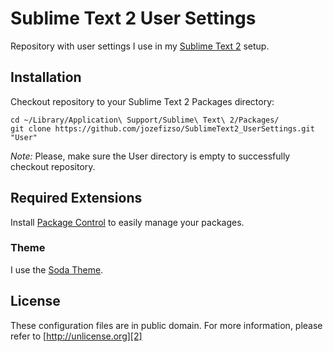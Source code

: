 # Sublime Text 2 User Settings

Repository with user settings I use in my [Sublime Text 2][1] setup.

## Installation

Checkout repository to your Sublime Text 2 Packages directory:

```
cd ~/Library/Application\ Support/Sublime\ Text\ 2/Packages/
git clone https://github.com/jozefizso/SublimeText2_UserSettings.git "User"
```

*Note:* Please, make sure the User directory is empty to successfully checkout repository.

## Required Extensions

Install [Package Control][3] to easily manage your packages.

### Theme

I use the [Soda Theme][4].


## License

These configuration files are in public domain. For more information, please refer to [http://unlicense.org][2]


[1]: http://www.sublimetext.com/2
[2]: http://unlicense.org
[3]: http://wbond.net/sublime_packages/package_control
[4]: https://github.com/buymeasoda/soda-theme
